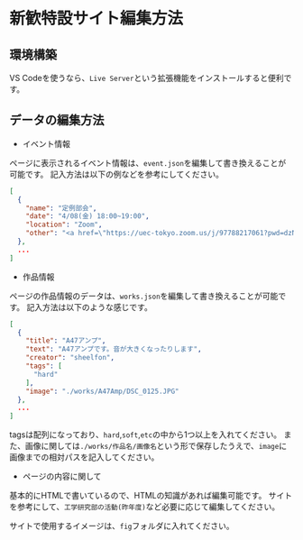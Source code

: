 # 新歓特設サイト編集方法

## 環境構築

VS Codeを使うなら、`Live Server`という拡張機能をインストールすると便利です。

## データの編集方法

- イベント情報

ページに表示されるイベント情報は、`event.json`を編集して書き換えることが可能です。
記入方法は以下の例などを参考にしてください。

```json
[
  {
    "name": "定例部会",
    "date": "4/08(金) 18:00~19:00",
    "location": "Zoom",
    "other": "<a href=\"https://uec-tokyo.zoom.us/j/97788217061?pwd=dzNLUFg1a1ZBYjhWVWlzZU0xU3dJdz09\">Zoom</a>"
  },
  ...
]
```

- 作品情報

ページの作品情報のデータは、`works.json`を編集して書き換えることが可能です。
記入方法は以下のような感じです。

```json
[
  {
    "title": "A47アンプ",
    "text": "A47アンプです。音が大きくなったりします",
    "creator": "sheelfon",
    "tags": [
      "hard"
    ],
    "image": "./works/A47Amp/DSC_0125.JPG"
  },
  ...
]
```
tagsは配列になっており、`hard`,`soft`,`etc`の中から1つ以上を入れてください。
また、画像に関しては`./works/作品名/画像名`という形で保存したうえで、`image`に画像までの相対パスを記入してください。

- ページの内容に関して

基本的にHTMLで書いているので、HTMLの知識があれば編集可能です。
サイトを参考にして、`工学研究部の活動(昨年度)`など必要に応じて編集してください。

サイトで使用するイメージは、`fig`フォルダに入れてください。
